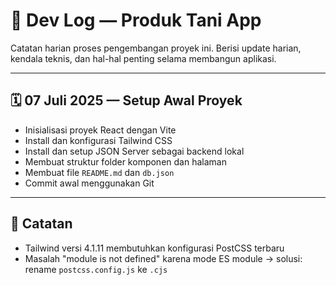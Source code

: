 # 📘 Dev Log — Produk Tani App

Catatan harian proses pengembangan proyek ini. Berisi update harian, kendala teknis, dan hal-hal penting selama membangun aplikasi.

---

## 🗓️ 07 Juli 2025 — Setup Awal Proyek

- Inisialisasi proyek React dengan Vite
- Install dan konfigurasi Tailwind CSS
- Install dan setup JSON Server sebagai backend lokal
- Membuat struktur folder komponen dan halaman
- Membuat file `README.md` dan `db.json`
- Commit awal menggunakan Git

---

## 🧠 Catatan
- Tailwind versi 4.1.11 membutuhkan konfigurasi PostCSS terbaru
- Masalah "module is not defined" karena mode ES module → solusi: rename `postcss.config.js` ke `.cjs`
